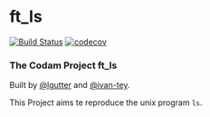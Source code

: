 # ft_ls
[![Build Status](https://travis-ci.com/lgutter/ft_ls.svg?branch=master)](https://travis-ci.com/lgutter/ft_ls)
[![codecov](https://codecov.io/gh/lgutter/ft_ls/branch/master/graph/badge.svg)](https://codecov.io/gh/lgutter/ft_ls)



### The Codam Project ft_ls

Built by [@lgutter](https://github.com/lgutter) and [@ivan-tey](imrew-vantey).

This Project aims te reproduce the unix program  `ls`.
